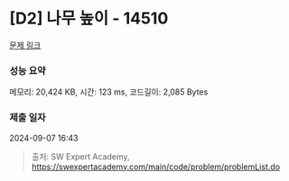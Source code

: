 # [D2] 나무 높이 - 14510 

[문제 링크](https://swexpertacademy.com/main/code/problem/problemDetail.do?contestProbId=AYFofW8qpXYDFAR4) 

### 성능 요약

메모리: 20,424 KB, 시간: 123 ms, 코드길이: 2,085 Bytes

### 제출 일자

2024-09-07 16:43



> 출처: SW Expert Academy, https://swexpertacademy.com/main/code/problem/problemList.do